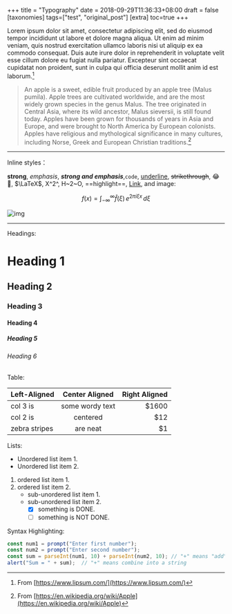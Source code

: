 +++
title = "Typography"
date = 2018-09-29T11:36:33+08:00
draft = false 
[taxonomies]
tags=["test", "original_post"]
[extra]
toc=true
+++

Lorem ipsum dolor sit amet, consectetur adipiscing elit, sed do eiusmod tempor incididunt ut labore et dolore magna aliqua. Ut enim ad minim veniam, quis nostrud exercitation ullamco laboris nisi ut aliquip ex ea commodo consequat. Duis aute irure dolor in reprehenderit in voluptate velit esse cillum dolore eu fugiat nulla pariatur. Excepteur sint occaecat cupidatat non proident, sunt in culpa qui officia deserunt mollit anim id est laborum.[^1]

> An apple is a sweet, edible fruit produced by an apple tree (Malus pumila). Apple trees are cultivated worldwide, and are the most widely grown species in the genus Malus. The tree originated in Central Asia, where its wild ancestor, Malus sieversii, is still found today. Apples have been grown for thousands of years in Asia and Europe, and were brought to North America by European colonists. Apples have religious and mythological significance in many cultures, including Norse, Greek and European Christian traditions.[^2]
---

Inline styles：

**strong**, *emphasis*, ***strong and emphasis***,`code`, <u>underline</u>, ~~strikethrough~~, :joy:🤣, $\LaTeX$, X^2^, H~2~O, ==highlight==, [Link](https://example.com), and image:

$$
f(x) = \int_{-\infty}^\infty\hat f(\xi)\,e^{2 \pi i \xi x}\,d\xi
$$

![img](https://picsum.photos/600/400/?random)

---

Headings:

# Heading 1

## Heading 2

### Heading 3

#### Heading 4

##### Heading 5

###### Heading 6

Table:

| Left-Aligned  | Center Aligned  | Right Aligned |
| :------------ | :-------------: | ------------: |
| col 3 is      | some wordy text |         $1600 |
| col 2 is      |    centered     |           $12 |
| zebra stripes |    are neat     |            $1 |

Lists:

* Unordered list item 1.
* Unordered list item 2.

1. ordered list item 1.
2. ordered list item 2.
   + sub-unordered list item 1.
   + sub-unordered list item 2.
     + [x] something is DONE.
     + [ ] something is NOT DONE.

Syntax Highlighting:

```javascript
const num1 = prompt("Enter first number");
const num2 = prompt("Enter second number");
const sum = parseInt(num1, 10) + parseInt(num2, 10); // "+" means "add"
alert("Sum = " + sum);  // "+" means combine into a string
```

[^1]: From [https://www.lipsum.com/](https://www.lipsum.com/)

[^2]: From [https://en.wikipedia.org/wiki/Apple](https://en.wikipedia.org/wiki/Apple)
